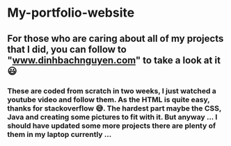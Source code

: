 # My-portfolio-website

## For those who are caring about all of my projects that I did, you can follow to "www.dinhbachnguyen.com" to take a look at it 😃

### These are coded from scratch in two weeks, I just watched a youtube video and follow them. As the HTML is quite easy, thanks for stackoverflow 😅. The hardest part maybe the CSS, Java and creating some pictures to fit with it. But anyway ... I should have updated some more projects there are plenty of them in my laptop currently ...
